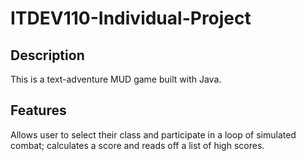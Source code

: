 # ITDEV110-Individual-Project
## Description
This is a text-adventure MUD game built with Java.
## Features
Allows user to select their class and participate in a loop of simulated combat; calculates a score and reads off a list of high scores.
